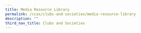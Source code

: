 ```yaml
---
title: Media Resource Library
permalink: /ccas/clubs-and-societies/media-resource-library
description: ""
third_nav_title: Clubs and Societies
---
```

